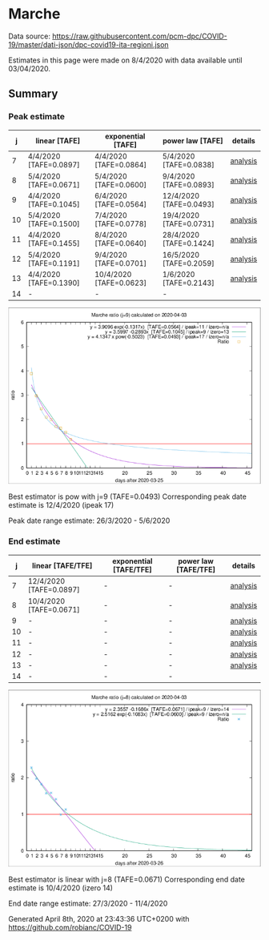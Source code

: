 # Marche


Data source: https://raw.githubusercontent.com/pcm-dpc/COVID-19/master/dati-json/dpc-covid19-ita-regioni.json

Estimates in this page were made on 8/4/2020 with data available until 03/04/2020.


## Summary 

### Peak estimate 
|j|linear [TAFE]|exponential [TAFE]|power law [TAFE]|details|
|---|----|-----------|---------|-------|
|7|4/4/2020 [TAFE=0.0897]|4/4/2020 [TAFE=0.0864]|5/4/2020 [TAFE=0.0838]|[analysis](COVID-19_marche_j7_2020-04-03.md)|
|8|5/4/2020 [TAFE=0.0671]|5/4/2020 [TAFE=0.0600]|9/4/2020 [TAFE=0.0893]|[analysis](COVID-19_marche_j8_2020-04-03.md)|
|9|4/4/2020 [TAFE=0.1045]|6/4/2020 [TAFE=0.0564]|12/4/2020 [TAFE=0.0493]|[analysis](COVID-19_marche_j9_2020-04-03.md)|
|10|5/4/2020 [TAFE=0.1500]|7/4/2020 [TAFE=0.0778]|19/4/2020 [TAFE=0.0731]|[analysis](COVID-19_marche_j10_2020-04-03.md)|
|11|4/4/2020 [TAFE=0.1455]|8/4/2020 [TAFE=0.0640]|28/4/2020 [TAFE=0.1424]|[analysis](COVID-19_marche_j11_2020-04-03.md)|
|12|5/4/2020 [TAFE=0.1191]|9/4/2020 [TAFE=0.0701]|16/5/2020 [TAFE=0.2059]|[analysis](COVID-19_marche_j12_2020-04-03.md)|
|13|4/4/2020 [TAFE=0.1390]|10/4/2020 [TAFE=0.0623]|1/6/2020 [TAFE=0.2143]|[analysis](COVID-19_marche_j13_2020-04-03.md)|
|14|-|-|-||

![best peak estimate](COVID-19_marche_j9_2020-04-03.png)

Best estimator is pow with j=9 (TAFE=0.0493)
Corresponding peak date estimate is 12/4/2020 (ipeak 17)


Peak date range estimate: 26/3/2020 - 5/6/2020

### End estimate 
|j|linear [TAFE/TFE]|exponential [TAFE/TFE]|power law [TAFE/TFE]|details|
|---|----|-----------|---------|-------|
|7|12/4/2020 [TAFE=0.0897]|-|-|[analysis](COVID-19_marche_j7_2020-04-03.md)|
|8|10/4/2020 [TAFE=0.0671]|-|-|[analysis](COVID-19_marche_j8_2020-04-03.md)|
|9|-|-|-|[analysis](COVID-19_marche_j9_2020-04-03.md)|
|10|-|-|-|[analysis](COVID-19_marche_j10_2020-04-03.md)|
|11|-|-|-|[analysis](COVID-19_marche_j11_2020-04-03.md)|
|12|-|-|-|[analysis](COVID-19_marche_j12_2020-04-03.md)|
|13|-|-|-|[analysis](COVID-19_marche_j13_2020-04-03.md)|
|14|-|-|-||

![best zero estimate](COVID-19_marche_j8_2020-04-03.png)

Best estimator is linear with j=8 (TAFE=0.0671)
Corresponding end date estimate is 10/4/2020 (izero 14)


End date range estimate: 27/3/2020 - 11/4/2020

Generated April 8th, 2020 at 23:43:36 UTC+0200 with https://github.com/robianc/COVID-19
